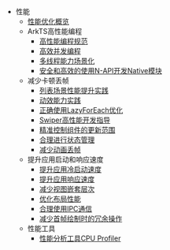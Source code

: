 - 性能
  - [性能优化概览](performance-overview.md)
  - ArkTS高性能编程
    - [高性能编程规范](high-performance-programming.md)
    - [高效并发编程](efficient-concurrent-programming.md)
    - [多线程能力场景化](multi_thread_capability.md)
    - [安全和高效的使用N-API开发Native模块](develop-Native-modules-using-NAPI-safely-and-efficiently.md)
  - 减少卡顿丢帧
    - [列表场景性能提升实践](list-perf-improvment.md)
    - [动效能力实践](animation_practice.md)
    - [正确使用LazyForEach优化](lazyforeach_optimization.md)
    - [Swiper高性能开发指导](swiper_optimization.md)
    - [精准控制组件的更新范围](precisely-control-render-scope.md)
    - [合理进行状态管理](proper_state_management.md)
    - [减少动画丢帧](reduce-animation-frame-loss.md)
  - 提升应用启动和响应速度
    - [提升应用冷启动速度](improve-application-cold-start-speed.md)
    - [提升应用响应速度](improve-application-response.md)
    - [减少视图嵌套层次](reduce-view-nesting-levels.md)
    - [优化布局性能](reduce-view-nesting-levels.md)
    - [合理使用IPC通信](reasonable-using-ipc.md)
    - [减少首帧绘制时的冗余操作](reduce-redundant-operations-when-render-first-frame.md)
  - 性能工具
    - [性能分析工具CPU Profiler](application-performance-analysis.md)